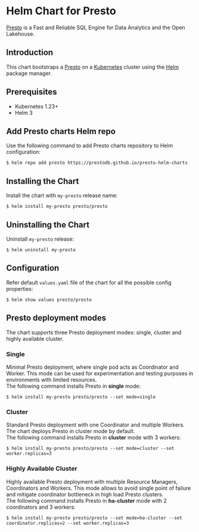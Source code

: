 # Helm Chart for Presto
[Presto](https://prestodb.io) is a Fast and Reliable SQL Engine for Data Analytics and the Open Lakehouse.

## Introduction
This chart bootstraps a [Presto](https://github.com/prestodb/presto) on a [Kubernetes](https://kubernetes.io) cluster using the [Helm](https://helm.sh) package manager.

## Prerequisites
- Kubernetes 1.23+
- Helm 3

## Add Presto charts Helm repo
Use the following command to add Presto charts repository to Helm configuration:
```shell
$ helm repo add presto https://prestodb.github.io/presto-helm-charts
```

## Installing the Chart
Install the chart with `my-presto` release name:
```shell
$ helm install my-presto presto/presto
```

## Uninstalling the Chart
Uninstall `my-presto` release:
```shell
$ helm uninstall my-presto
```

## Configuration
Refer default `values.yaml` file of the chart for all the possible config properties:
```shell
$ helm show values presto/presto
```

## Presto deployment modes
The chart supports three Presto deployment modes: single, cluster and highly available cluster.

### Single
Minimal Presto deployment, where single pod acts as Coordinator and Worker.
This mode can be used for experimentation and testing purposes in environments with limited resources.\
The following command installs Presto in **single** mode:
```shell
$ helm install my-presto presto/presto --set mode=single
```

### Cluster
Standard Presto deployment with one Coordinator and multiple Workers.
The chart deploys Presto in cluster mode by default.\
The following command installs Presto in **cluster** mode with 3 workers:
```shell
$ helm install my-presto presto/presto --set mode=cluster --set worker.replicas=3
```

### Highly Available Cluster
Highly available Presto deployment with multiple Resource Managers, Coordinators and Workers.
This mode allows to avoid single point of failure and mitigate coordinator bottleneck in high load Presto clusters.\
The following command installs Presto in **ha-cluster** mode with 2 coordinators and 3 workers:
```shell
$ helm install my-presto presto/presto --set mode=ha-cluster --set coordinator.replicas=2 --set worker.replicas=3
```

